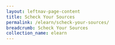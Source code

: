 ```yaml
---
layout: leftnav-page-content
title: Scheck Your Sources
permalink: /elearn/scheck-your-sources/
breadcrumb: Scheck Your Sources
collection_name: elearn
---
```

